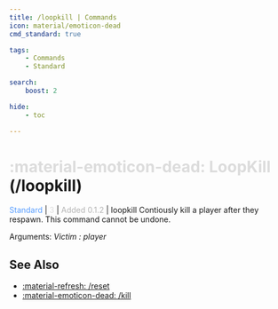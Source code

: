```yaml
---
title: /loopkill | Commands
icon: material/emoticon-dead
cmd_standard: true

tags:
    - Commands
    - Standard

search:
    boost: 2

hide:
    - toc

---
```

# <p style="color: rgb(220,220,220); display: inline;">:material-emoticon-dead: LoopKill</p> (/loopkill)
<div style="display:inline;">
<p style="color: #579DFF; display: inline;">Standard</p> | <p style="color: rgb(220,220,220); display: inline;">3</p> | <p style="color: rgb(180,180,180); display: inline;"> Added 0.1.2</p> | loopkill
</div>
Contiously kill a player after they respawn. This command cannot be undone.

Arguments: _Victim : player_

## See Also
* [:material-refresh: /reset](/Commands/specifics/reset/)
* [:material-emoticon-dead: /kill](/Commands/specifics/kill/)